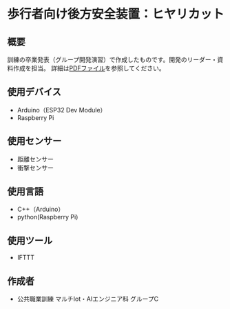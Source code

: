 # 歩行者向け後方安全装置：ヒヤリカット

## 概要
訓練の卒業発表（グループ開発演習）で作成したものです。開発のリーダー・資料作成を担当。
詳細は[PDFファイル](https://drive.google.com/file/d/13HB4IJw4WVYEhE5im_8_Y_mOZI1c-JPW/view?usp=sharing)を参照してください。

## 使用デバイス
- Arduino（ESP32 Dev Module）
- Raspberry Pi

## 使用センサー
- 距離センサー
- 衝撃センサー

## 使用言語
- C++（Arduino）
- python(Raspberry Pi)

## 使用ツール
- IFTTT

## 作成者
- 公共職業訓練 マルチIot・AIエンジニア科 グループC
